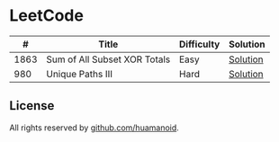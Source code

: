 # LeetCode

\# | Title | Difficulty | Solution
---|---|---|---
1863 | Sum of All Subset XOR Totals | Easy | [Solution](leetcode/1863.%20Sum%20of%20All%20Subset%20XOR%20Totals)
980 | Unique Paths III | Hard | [Solution](leetcode\980.%20Unique%20Paths%20III)



## License

All rights reserved by [github.com/huamanoid](https://github.com/huamanoid).
